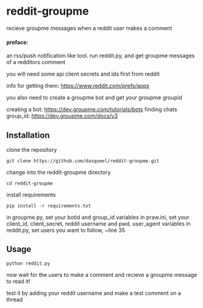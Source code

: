 # reddit-groupme
recieve groupme messages when a reddit user makes a comment

#### preface:
an rss/push notification like tool.
run reddit.py, and get groupme messages of a redditors comment

you will need some api client secrets and ids first from reddit

info for getting them: https://www.reddit.com/prefs/apps

you also need to create a groupme bot and get your groupme groupid

creating a bot: https://dev.groupme.com/tutorials/bots
finding chats group_id: https://dev.groupme.com/docs/v3

## Installation

clone the repository

```
git clone https://github.com/dasqueel/reddit-groupme.git
```

change into the reddit-groupme directory

```
cd reddit-groupme
```

install requirements

```
pip install -r requirements.txt
```

in groupme.py, set your botid and group_id variables
in praw.ini, set your client_id, client_secret, reddit username and pwd, user_agent variables
in reddit.py, set users you want to follow, ~line 35


## Usage
```
python reddit.py
```

now wait for the users to make a comment and recieve a groupme message to read it!

test it by adding your reddit username and make a test comment on a thread
